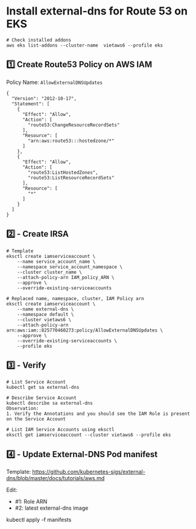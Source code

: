 # Install external-dns for Route 53 on EKS

```
# Check installed addons
aws eks list-addons --cluster-name  vietaws6 --profile eks
```

## 1️⃣ Create Route53 Policy on AWS IAM

Policy Name: `AllowExternalDNSUpdates`

```
{
  "Version": "2012-10-17",
  "Statement": [
    {
      "Effect": "Allow",
      "Action": [
        "route53:ChangeResourceRecordSets"
      ],
      "Resource": [
        "arn:aws:route53:::hostedzone/*"
      ]
    },
    {
      "Effect": "Allow",
      "Action": [
        "route53:ListHostedZones",
        "route53:ListResourceRecordSets"
      ],
      "Resource": [
        "*"
      ]
    }
  ]
}
```

## 2️⃣ - Create IRSA

```
# Template
eksctl create iamserviceaccount \
    --name service_account_name \
    --namespace service_account_namespace \
    --cluster cluster_name \
    --attach-policy-arn IAM_policy_ARN \
    --approve \
    --override-existing-serviceaccounts

# Replaced name, namespace, cluster, IAM Policy arn
eksctl create iamserviceaccount \
    --name external-dns \
    --namespace default \
    --cluster vietaws6 \
    --attach-policy-arn arn:aws:iam::825770460273:policy/AllowExternalDNSUpdates \
    --approve \
    --override-existing-serviceaccounts \
    --profile eks

```

## 3️⃣ - Verify

```
# List Service Account
kubectl get sa external-dns

# Describe Service Account
kubectl describe sa external-dns
Observation:
1. Verify the Annotations and you should see the IAM Role is present on the Service Account

# List IAM Service Accounts using eksctl
eksctl get iamserviceaccount --cluster vietaws6 --profile eks
```

## 4️⃣ - Update External-DNS Pod manifest

Template:
https://github.com/kubernetes-sigs/external-dns/blob/master/docs/tutorials/aws.md

Edit:

- #1: Role ARN
- #2: latest external-dns image

kubectl apply -f manifests
